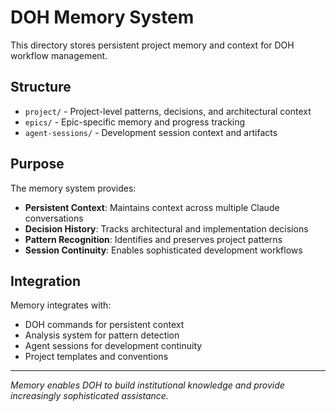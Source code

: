 # DOH Memory System

This directory stores persistent project memory and context for DOH workflow management.

## Structure

- `project/` - Project-level patterns, decisions, and architectural context
- `epics/` - Epic-specific memory and progress tracking  
- `agent-sessions/` - Development session context and artifacts

## Purpose

The memory system provides:
- **Persistent Context**: Maintains context across multiple Claude conversations
- **Decision History**: Tracks architectural and implementation decisions
- **Pattern Recognition**: Identifies and preserves project patterns
- **Session Continuity**: Enables sophisticated development workflows

## Integration

Memory integrates with:
- DOH commands for persistent context
- Analysis system for pattern detection
- Agent sessions for development continuity
- Project templates and conventions

---

*Memory enables DOH to build institutional knowledge and provide increasingly sophisticated assistance.*